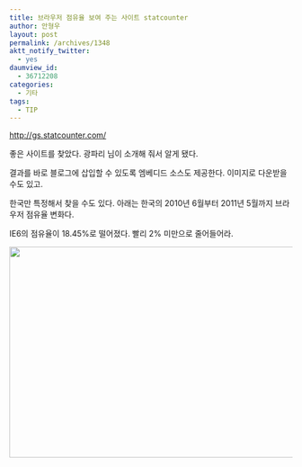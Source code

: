 ```yaml
---
title: 브라우저 점유율 보여 주는 사이트 statcounter
author: 안형우
layout: post
permalink: /archives/1348
aktt_notify_twitter:
  - yes
daumview_id:
  - 36712208
categories:
  - 기타
tags:
  - TIP
---
```

<http://gs.statcounter.com/>

좋은 사이트를 찾았다. 광파리 님이 소개해 줘서 알게 됐다.

결과를 바로 블로그에 삽입할 수 있도록 엠베디드 소스도 제공한다. 이미지로 다운받을 수도 있고.

한국만 특정해서 찾을 수도 있다. 아래는 한국의 2010년 6월부터 2011년 5월까지 브라우저 점유율 변화다.

IE6의 점유율이 18.45%로 떨어졌다. 빨리 2% 미만으로 줄어들어라.

<img class="aligncenter" src="https://mytory.net/uploads/legacy/StatCounter-browser_version-KR-monthly-201006-201105.jpg" alt="" width="640" height="375" />